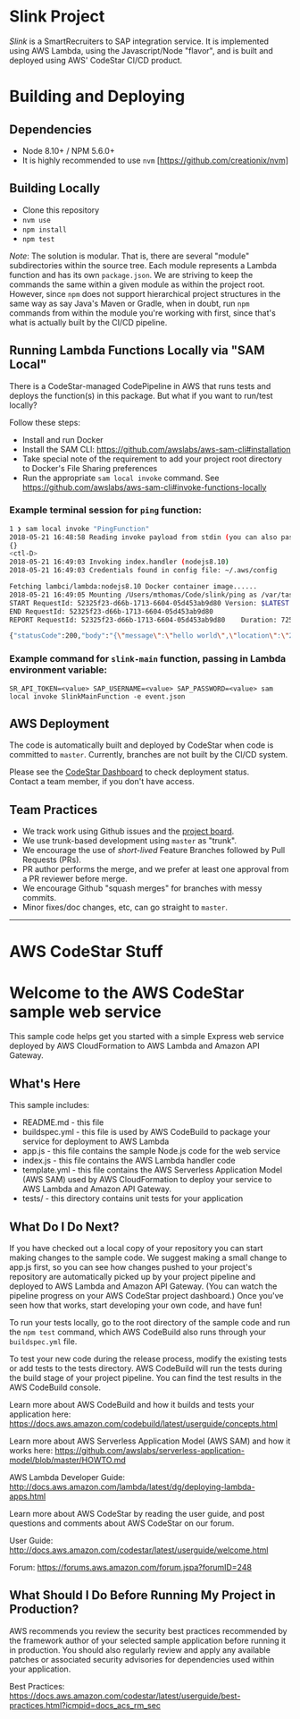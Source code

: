 # Slink Project #
_Slink_ is a SmartRecruiters to SAP integration service.  It is implemented using AWS Lambda, using the Javascript/Node "flavor", and is built and deployed using AWS' CodeStar CI/CD product.

# Building and Deploying #

## Dependencies ##
- Node 8.10+ / NPM 5.6.0+
- It is highly recommended to use `nvm` [https://github.com/creationix/nvm]

## Building Locally ##
- Clone this repository
- `nvm use`
- `npm install`
- `npm test`

_Note_:  The solution is modular.  That is, there are several "module" subdirectories within the source tree.  Each
module represents a Lambda function and has its own `package.json`.  We are striving to keep the commands the same
within a given module as within the project root.  However, since `npm` does not support hierarchical project structures
in the same way as say Java's Maven or Gradle, when in doubt, run `npm` commands from within the module you're
working with first, since that's what is actually built by the CI/CD pipeline.

## Running Lambda Functions Locally via "SAM Local" ##
There is a CodeStar-managed CodePipeline in AWS that runs tests and deploys the function(s) in this package.  But what if you want to run/test locally?

Follow these steps:
- Install and run Docker
- Install the SAM CLI:  https://github.com/awslabs/aws-sam-cli#installation
- Take special note of the requirement to add your project root directory to Docker's File Sharing preferences
- Run the appropriate `sam local invoke` command.  See https://github.com/awslabs/aws-sam-cli#invoke-functions-locally

### Example terminal session for `ping` function:
```bash
1 ❯ sam local invoke "PingFunction"
2018-05-21 16:48:58 Reading invoke payload from stdin (you can also pass it from file with --event)
{}
<ctl-D>
2018-05-21 16:49:03 Invoking index.handler (nodejs8.10)
2018-05-21 16:49:03 Credentials found in config file: ~/.aws/config

Fetching lambci/lambda:nodejs8.10 Docker container image......
2018-05-21 16:49:05 Mounting /Users/mthomas/Code/slink/ping as /var/task:ro inside runtime container
START RequestId: 52325f23-d66b-1713-6604-05d453ab9d80 Version: $LATEST
END RequestId: 52325f23-d66b-1713-6604-05d453ab9d80
REPORT RequestId: 52325f23-d66b-1713-6604-05d453ab9d80    Duration: 725.14 ms    Billed Duration: 800 ms    Memory Size: 128 MB    Max Memory Used: 35 MB

{"statusCode":200,"body":"{\"message\":\"hello world\",\"location\":\"208.184.53.154\"}"}
```

### Example command for `slink-main` function, passing in Lambda environment variable:

`SR_API_TOKEN=<value> SAP_USERNAME=<value> SAP_PASSWORD=<value> sam local invoke SlinkMainFunction -e event.json`


## AWS Deployment ##
The code is automatically built and deployed by CodeStar when code is committed to `master`.  Currently, branches
are not built by the CI/CD system.

Please see the [CodeStar Dashboard](http://tinyurl.com/yc4ymbrm) to check deployment status.  
Contact a team member, if you don't have access.

## Team Practices ##
- We track work using Github issues and the [project board](https://github.com/buildit/slink/projects/1).
- We use trunk-based development using `master` as "trunk".  
- We encourage the use of _short-lived_ Feature Branches followed by Pull Requests (PRs).
- PR author performs the merge, and we prefer at least one approval from a PR reviewer before merge.
- We encourage Github "squash merges" for branches with messy commits. 
- Minor fixes/doc changes, etc, can go straight to `master`.

---

# AWS CodeStar Stuff #

Welcome to the AWS CodeStar sample web service
==============================================

This sample code helps get you started with a simple Express web service
deployed by AWS CloudFormation to AWS Lambda and Amazon API Gateway.

What's Here
-----------

This sample includes:

* README.md - this file
* buildspec.yml - this file is used by AWS CodeBuild to package your
  service for deployment to AWS Lambda
* app.js - this file contains the sample Node.js code for the web service
* index.js - this file contains the AWS Lambda handler code
* template.yml - this file contains the AWS Serverless Application Model (AWS SAM) used
  by AWS CloudFormation to deploy your service to AWS Lambda and Amazon API
  Gateway.
* tests/ - this directory contains unit tests for your application


What Do I Do Next?
------------------

If you have checked out a local copy of your repository you can start making
changes to the sample code.  We suggest making a small change to app.js first,
so you can see how changes pushed to your project's repository are automatically
picked up by your project pipeline and deployed to AWS Lambda and Amazon API Gateway.
(You can watch the pipeline progress on your AWS CodeStar project dashboard.)
Once you've seen how that works, start developing your own code, and have fun!

To run your tests locally, go to the root directory of the
sample code and run the `npm test` command, which
AWS CodeBuild also runs through your `buildspec.yml` file.

To test your new code during the release process, modify the existing tests or
add tests to the tests directory. AWS CodeBuild will run the tests during the
build stage of your project pipeline. You can find the test results
in the AWS CodeBuild console.

Learn more about AWS CodeBuild and how it builds and tests your application here:
https://docs.aws.amazon.com/codebuild/latest/userguide/concepts.html

Learn more about AWS Serverless Application Model (AWS SAM) and how it works here:
https://github.com/awslabs/serverless-application-model/blob/master/HOWTO.md

AWS Lambda Developer Guide:
http://docs.aws.amazon.com/lambda/latest/dg/deploying-lambda-apps.html

Learn more about AWS CodeStar by reading the user guide, and post questions and
comments about AWS CodeStar on our forum.

User Guide: http://docs.aws.amazon.com/codestar/latest/userguide/welcome.html

Forum: https://forums.aws.amazon.com/forum.jspa?forumID=248

What Should I Do Before Running My Project in Production?
------------------

AWS recommends you review the security best practices recommended by the framework
author of your selected sample application before running it in production. You
should also regularly review and apply any available patches or associated security
advisories for dependencies used within your application.

Best Practices: https://docs.aws.amazon.com/codestar/latest/userguide/best-practices.html?icmpid=docs_acs_rm_sec
